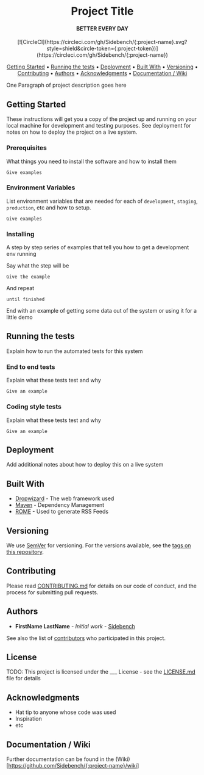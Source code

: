 <h1 align="center">
  Project Title
</h1>

<h4 align="center">BETTER EVERY DAY</h4>

<div align="center">
[![CircleCI](https://circleci.com/gh/Sidebench/{:project-name}.svg?style=shield&circle-token={:project-token})](https://circleci.com/gh/Sidebench/{:project-name})
</div>

<p align="center">
  <a href="#Getting-Started">Getting Started</a> •
  <a href="#Running-the-tests">Running the tests</a> •
  <a href="#Deployment">Deployment</a> •
  <a href="#Built-With">Built With</a> •
  <a href="#Versioning">Versioning</a> •
  <a href="#Contributing">Contributing</a> •
  <a href="#Authors">Authors</a> •
  <a href="#Acknowledgments">Acknowledgments</a> •
  <a href="#Documentation-/-Wiki">Documentation / Wiki</a>
</p>

One Paragraph of project description goes here

## Getting Started

These instructions will get you a copy of the project up and running on your local machine for development and testing purposes. See deployment for notes on how to deploy the project on a live system.

### Prerequisites

What things you need to install the software and how to install them

```
Give examples
```

### Environment Variables

List environment variables that are needed for each of `development`, `staging`, `production`, etc and how to setup.

```
Give examples
```

### Installing

A step by step series of examples that tell you how to get a development env running

Say what the step will be

```
Give the example
```

And repeat

```
until finished
```

End with an example of getting some data out of the system or using it for a little demo

## Running the tests

Explain how to run the automated tests for this system

### End to end tests

Explain what these tests test and why

```
Give an example
```

### Coding style tests

Explain what these tests test and why

```
Give an example
```

## Deployment

Add additional notes about how to deploy this on a live system

## Built With

* [Dropwizard](http://www.dropwizard.io/1.0.2/docs/) - The web framework used
* [Maven](https://maven.apache.org/) - Dependency Management
* [ROME](https://rometools.github.io/rome/) - Used to generate RSS Feeds

## Versioning

We use [SemVer](http://semver.org/) for versioning. For the versions available, see the [tags on this repository](https://github.com/your/project/tags). 

## Contributing

Please read [CONTRIBUTING.md](https://github.com/Sidebench/development-framework/blob/master/docs/CONTRIBUTING.md) for details on our code of conduct, and the process for submitting pull requests.

## Authors

* **FirstName LastName** - *Initial work* - [Sidebench](https://github.com/Sidebench)

See also the list of [contributors](https://github.com/your/project/contributors) who participated in this project.

## License

TODO: This project is licensed under the ___ License - see the [LICENSE.md](LICENSE.md) file for details

## Acknowledgments

* Hat tip to anyone whose code was used
* Inspiration
* etc

## Documentation / Wiki

Further documentation can be found in the (Wiki)[https://github.com/Sidebench/{:project-name}/wiki]
